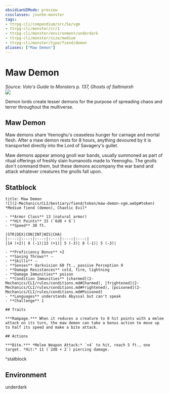 ```yaml
---
obsidianUIMode: preview
cssclasses: json5e-monster
tags:
- ttrpg-cli/compendium/src/5e/vgm
- ttrpg-cli/monster/cr/1
- ttrpg-cli/monster/environment/underdark
- ttrpg-cli/monster/size/medium
- ttrpg-cli/monster/type/fiend/demon
aliases: ["Maw Demon"]
---
```

# Maw Demon
*Source: Volo's Guide to Monsters p. 137, Ghosts of Saltmarsh*  
![](2-Mechanics/CLI/bestiary/fiend/img/maw-demon.webp#right)

Demon lords create lesser demons for the purpose of spreading chaos and terror throughout the multiverse.

## Maw Demon

Maw demons share Yeenoghu's ceaseless hunger for carnage and mortal flesh. After a maw demon rests for 8 hours, anything devoured by it is transported directly into the Lord of Savagery's gullet.

Maw demons appear among gnoll war bands, usually summoned as part of ritual offerings of freshly slain humanoids made to Yeenoghu. The gnolls don't command them, but these demons accompany the war band and attack whatever creatures the gnolls fall upon.

## Statblock

```ad-statblock
title: Maw Demon
![](2-Mechanics/CLI/bestiary/fiend/token/maw-demon-vgm.webp#token)
*Medium fiend (demon), Chaotic Evil*

- **Armor Class** 13 (natural armor)
- **Hit Points** 33 (`6d8 + 6`) 
- **Speed** 30 ft.

|STR|DEX|CON|INT|WIS|CHA|
|:---:|:---:|:---:|:---:|:---:|:---:|
|14 (+2)| 8 (-1)|13 (+1)| 5 (-3)| 8 (-1)| 5 (-3)|

- **Proficiency Bonus** +2
- **Saving Throws** ⏤
- **Skills** ⏤
- **Senses** darkvision 60 ft., passive Perception 9
- **Damage Resistances** cold, fire, lightning
- **Damage Immunities** poison
- **Condition Immunities** [charmed](2-Mechanics/CLI/rules/conditions.md#Charmed), [frightened](2-Mechanics/CLI/rules/conditions.md#Frightened), [poisoned](2-Mechanics/CLI/rules/conditions.md#Poisoned)
- **Languages** understands Abyssal but can't speak
- **Challenge** 1

## Traits

***Rampage.*** When it reduces a creature to 0 hit points with a melee attack on its turn, the maw demon can take a bonus action to move up to half its speed and make a bite attack.

## Actions

***Bite.*** *Melee Weapon Attack:* `+4` to hit, reach 5 ft., one target. *Hit:* 11 (`2d8 + 2`) piercing damage.
```
^statblock

## Environment

underdark